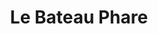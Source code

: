 ---
title: "Le Bateau Phare"
url: /saint-martin-de-re/le-bateau-phare/
shop: décoration intérieure
---